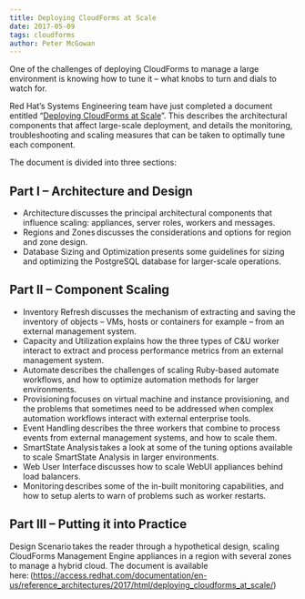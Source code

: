 ```yaml
---     
title: Deploying CloudForms at Scale 
date: 2017-05-09
tags: cloudforms
author: Peter McGowan
---
```


One of the challenges of deploying CloudForms to manage a large environment is knowing how to tune it – what knobs to turn and dials to watch for.

Red Hat’s Systems Engineering team have just completed a document entitled “[Deploying CloudForms at Scale](<https://access.redhat.com/documentation/en-us/reference_architectures/2017/html/deploying_cloudforms_at_scale/index>)”. This describes the architectural components that affect large-scale deployment, and details the monitoring, troubleshooting and scaling measures that can be taken to optimally tune each component.

The document is divided into three sections:

## Part I – Architecture and Design ##

* Architecture discusses the principal architectural components that influence scaling: appliances, server roles, workers and messages.
* Regions and Zones discusses the considerations and options for region and zone design.
* Database Sizing and Optimization presents some guidelines for sizing and optimizing the PostgreSQL database for larger-scale operations.

## Part II – Component Scaling ##

* Inventory Refresh discusses the mechanism of extracting and saving the inventory of objects – VMs, hosts or containers for example – from an external management system.
* Capacity and Utilization explains how the three types of C&U worker interact to extract and process performance metrics from an external management system.
* Automate describes the challenges of scaling Ruby-based automate workflows, and how to optimize automation methods for larger environments.
* Provisioning focuses on virtual machine and instance provisioning, and the problems that sometimes need to be addressed when complex automation workflows interact with external enterprise tools.
* Event Handling describes the three workers that combine to process events from external management systems, and how to scale them.
* SmartState Analysis takes a look at some of the tuning options available to scale SmartState Analysis in larger environments.
* Web User Interface discusses how to scale WebUI appliances behind load balancers.
* Monitoring describes some of the in-built monitoring capabilities, and how to setup alerts to warn of problems such as worker restarts.

## Part III – Putting it into Practice ##

Design Scenario takes the reader through a hypothetical design, scaling CloudForms Management Engine appliances in a region with several zones to manage a hybrid cloud.
The document is available here: (<https://access.redhat.com/documentation/en-us/reference_architectures/2017/html/deploying_cloudforms_at_scale/>)
